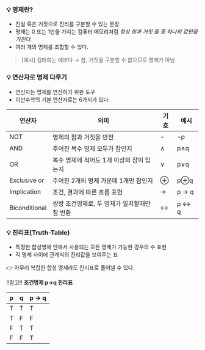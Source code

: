 ### 💡 명제란?

- 진실 혹은 거짓으로 진리를 구분할 수 있는 문장
- 명재는 0 또는 1만을 가지는 컴퓨터 메모리처럼 _항상 참과 거짓 둘 중 하나의 값만을 가진다._
- 여러 개의 명제를 조합할 수 있다.

> [예시] 김태희는 예쁘다 → 참, 거짓을 구분할 수 없으므로 명제가 아님


### 💡 연산자로 명제 다루기

- 연산자는 명제를 연산하기 위한 도구
- 이산수학의 기본 연산자로는 6가지가 있다.

| 연산자 | 의미 | 기호 | 예시 |
| ------------ | ------------------------------ | ---- | ------ |
| NOT | 명제의 참과 거짓을 반전 | ¬ | ¬p |
| AND | 주어진 복수 명제 모두가 참인지 | ∧ | p∧q |
| OR | 복수 명제에 적어도 1개 이상의 참이 있는지 | ∨ | p∨q | 
| Exclusive or | 주어진 2개의 명제 가운데 1개만 참인지 | ⊕ | p⊕q |
| Implication | 조건, 결과에 따른 흐름 표현 | → | p → q |
| Biconditional | 쌍방 조건명제로, 두 명제가 일치할때만 참 반환 | ↔ | p ↔ q |


### 💡 진리표(Truth-Table)
- 특정한 합성명제 안에서 사용되는 모든 명제가 가능한 경우의 수 표현
- 각 명제 사이에 관계식의 진리값을 보여주는 표

 👉 아무리 복잡한 합성 명제라도 진리표로 풀어낼 수 있다.


‼️참고‼️ **조건명제 p→q 진리표**

| p | q | p → q |
| --| -- | ----- |
| T | T | T |
| T | F | F |
| F | T | T |
| F | F | T |
